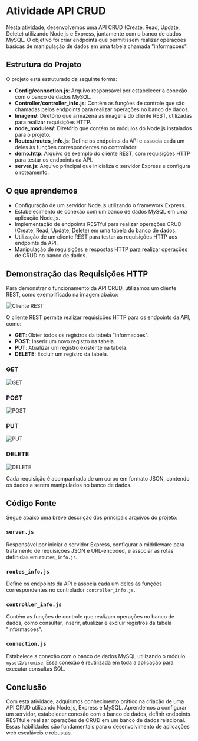 # Atividade API CRUD

Nesta atividade, desenvolvemos uma API CRUD (Create, Read, Update, Delete) utilizando Node.js e Express, juntamente com o banco de dados MySQL. O objetivo foi criar endpoints que permitissem realizar operações básicas de manipulação de dados em uma tabela chamada "informacoes".

## Estrutura do Projeto

O projeto está estruturado da seguinte forma:

- **Config/connection.js**: Arquivo responsável por estabelecer a conexão com o banco de dados MySQL.
- **Controller/controller_info.js**: Contém as funções de controle que são chamadas pelos endpoints para realizar operações no banco de dados.
- **Imagem/**: Diretório que armazena as imagens do cliente REST, utilizadas para realizar requisições HTTP.
- **node_modules/**: Diretório que contém os módulos do Node.js instalados para o projeto.
- **Routes/routes_info.js**: Define os endpoints da API e associa cada um deles às funções correspondentes no controlador.
- **demo.http**: Arquivo de exemplo do cliente REST, com requisições HTTP para testar os endpoints da API.
- **server.js**: Arquivo principal que inicializa o servidor Express e configura o roteamento.

## O que aprendemos

- Configuração de um servidor Node.js utilizando o framework Express.
- Estabelecimento de conexão com um banco de dados MySQL em uma aplicação Node.js.
- Implementação de endpoints RESTful para realizar operações CRUD (Create, Read, Update, Delete) em uma tabela do banco de dados.
- Utilização de um cliente REST para testar as requisições HTTP aos endpoints da API.
- Manipulação de requisições e respostas HTTP para realizar operações de CRUD no banco de dados.

## Demonstração das Requisições HTTP

Para demonstrar o funcionamento da API CRUD, utilizamos um cliente REST, como exemplificado na imagem abaixo:

![Cliente REST](Imagem/rest_client.png)

O cliente REST permite realizar requisições HTTP para os endpoints da API, como:

- **GET**: Obter todos os registros da tabela "informacoes".
- **POST**: Inserir um novo registro na tabela.
- **PUT**: Atualizar um registro existente na tabela.
- **DELETE**: Excluir um registro da tabela.

### GET
![GET](Imagem/Get.png)

### POST
![POST](Imagem/Insert.png)

### PUT
![PUT](Imagem/Update.png)

### DELETE
![DELETE](Imagem/Delete.png)

Cada requisição é acompanhada de um corpo em formato JSON, contendo os dados a serem manipulados no banco de dados.

## Código Fonte

Segue abaixo uma breve descrição dos principais arquivos do projeto:

### `server.js`

Responsável por iniciar o servidor Express, configurar o middleware para tratamento de requisições JSON e URL-encoded, e associar as rotas definidas em `routes_info.js`.

### `routes_info.js`

Define os endpoints da API e associa cada um deles às funções correspondentes no controlador `controller_info.js`.

### `controller_info.js`

Contém as funções de controle que realizam operações no banco de dados, como consultar, inserir, atualizar e excluir registros da tabela "informacoes".

### `connection.js`

Estabelece a conexão com o banco de dados MySQL utilizando o módulo `mysql2/promise`. Essa conexão é reutilizada em toda a aplicação para executar consultas SQL.

## Conclusão

Com esta atividade, adquirimos conhecimento prático na criação de uma API CRUD utilizando Node.js, Express e MySQL. Aprendemos a configurar um servidor, estabelecer conexão com o banco de dados, definir endpoints RESTful e realizar operações de CRUD em um banco de dados relacional. Essas habilidades são fundamentais para o desenvolvimento de aplicações web escaláveis e robustas.